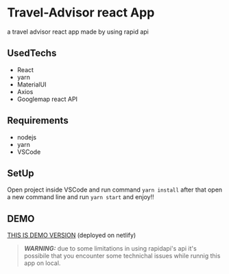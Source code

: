 # Travel-Advisor react App
a travel advisor react app made by using rapid api 
## UsedTechs
- React
- yarn
- MaterialUI
- Axios
- Googlemap react API
## Requirements
- nodejs
- yarn
- VSCode
## SetUp
Open project inside VSCode and run command `yarn install` after that open a new command line and run `yarn start` and enjoy!!
## DEMO
[THIS IS DEMO VERSION](http://travel-advisor-mjn.netlify.app) (deployed on netlify)
> **_WARNING:_**  due to some limitations in using rapidapi's api it's possibile that you encounter some technichal issues while runnig this app on local.

